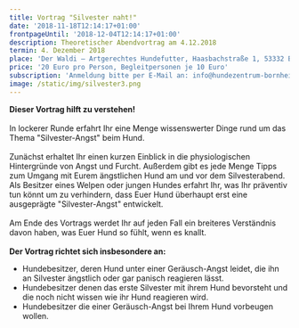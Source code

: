 ```yaml
---
title: Vortrag "Silvester naht!"
date: '2018-11-18T12:14:17+01:00'
frontpageUntil: '2018-12-04T12:14:17+01:00'
description: Theoretischer Abendvortrag am 4.12.2018
termin: 4. Dezember 2018
place: 'Der Waldi – Artgerechtes Hundefutter, Haasbachstraße 1, 53332 Bornheim'
price: '20 Euro pro Person, Begleitpersonen je 10 Euro'
subscription: 'Anmeldung bitte per E-Mail an: info@hundezentrum-bornheim.de'
image: /static/img/silvester3.png
---
```

**Dieser Vortrag hilft zu verstehen!** \
\
In lockerer Runde erfahrt Ihr eine Menge wissenswerter Dinge rund um das Thema "Silvester-Angst" beim Hund. \
\
Zunächst erhaltet Ihr einen kurzen Einblick in die physiologischen Hintergründe von Angst und Furcht. Außerdem gibt es jede Menge Tipps zum Umgang mit Eurem ängstlichen Hund am und vor dem Silvesterabend. Als Besitzer eines Welpen oder jungen Hundes erfahrt Ihr, was Ihr präventiv tun könnt um zu verhindern, dass Euer Hund überhaupt erst eine ausgeprägte "Silvester-Angst" entwickelt. \
\
Am Ende des Vortrags werdet Ihr auf jeden Fall ein breiteres Verständnis davon haben, was Euer Hund so fühlt, wenn es knallt.\
\
**Der Vortrag richtet sich insbesondere an:**

* Hundebesitzer, deren Hund unter einer Geräusch-Angst leidet, die ihn an Silvester ängstlich oder gar panisch reagieren lässt. 
* Hundebesitzer denen das erste Silvester mit ihrem Hund bevorsteht und die noch nicht wissen wie ihr Hund reagieren wird. 
* Hundebesitzer die einer Geräusch-Angst bei Ihrem Hund vorbeugen wollen.
